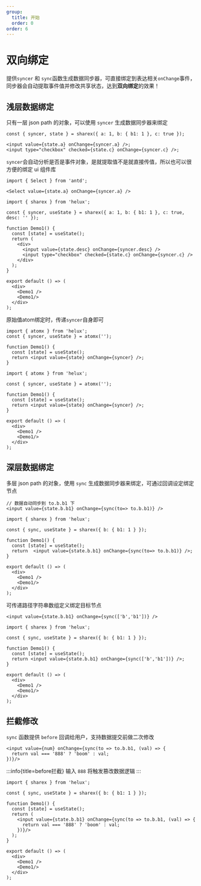 ```yaml
---
group:
  title: 开始
  order: 0
order: 6
---
```


# 双向绑定

提供`syncer` 和 `sync`函数生成数据同步器，可直接绑定到表达相关`onChange`事件，同步器会自动提取事件值并修改共享状态，达到**双向绑定**的效果！

## 浅层数据绑定

只有一层 json path 的对象，可以使用 `syncer` 生成数据同步器来绑定

```tsx | pure
const { syncer, state } = sharex({ a: 1, b: { b1: 1 }, c: true });

<input value={state.a} onChange={syncer.a} />;
<input type="checkbox" checked={state.c} onChange={syncer.c} />;
```

`syncer`会自动分析是否是事件对象，是就提取值不是就直接传值，所以也可以很方便的绑定 ui 组件库

```tsx | pure
import { Select } from 'antd';

<Select value={state.a} onChange={syncer.a} />
```

```tsx
import { sharex } from 'helux';

const { syncer, useState } = sharex({ a: 1, b: { b1: 1 }, c: true, desc: '' });

function Demo1() {
  const [state] = useState();
  return (
    <div>
      <input value={state.desc} onChange={syncer.desc} />
      <input type="checkbox" checked={state.c} onChange={syncer.c} />
    </div>
  );
}

export default () => (
  <div>
    <Demo1 />
    <Demo1/>
  </div>
);
```

原始值atom绑定时，传递`syncer`自身即可

```tsx | pure
import { atomx } from 'helux';
const { syncer, useState } = atomx('');

function Demo1() {
  const [state] = useState();
  return <input value={state} onChange={syncer} />;
}
```

```tsx
import { atomx } from 'helux';

const { syncer, useState } = atomx('');

function Demo1() {
  const [state] = useState();
  return <input value={state} onChange={syncer} />;
}

export default () => (
  <div>
    <Demo1 />
    <Demo1/>
  </div>
);
```


## 深层数据绑定

多层 json path 的对象，使用 `sync` 生成数据同步器来绑定，可通过回调设定绑定节点

```tsx | pure
// 数据自动同步到 to.b.b1 下
<input value={state.b.b1} onChange={sync(to=> to.b.b1)} />
```

```tsx
import { sharex } from 'helux';

const { sync, useState } = sharex({ b: { b1: 1 } });

function Demo1() {
  const [state] = useState();
  return  <input value={state.b.b1} onChange={sync(to=> to.b.b1)} />;
}

export default () => (
  <div>
    <Demo1 />
    <Demo1/>
  </div>
);
```

可传递路径字符串数组定义绑定目标节点

```tsx | pure
<input value={state.b.b1} onChange={sync(['b','b1'])} />
```

```tsx
import { sharex } from 'helux';

const { sync, useState } = sharex({ b: { b1: 1 } });

function Demo1() {
  const [state] = useState();
  return <input value={state.b.b1} onChange={sync(['b','b1'])} />;
}

export default () => (
  <div>
    <Demo1 />
    <Demo1/>
  </div>
);
```


## 拦截修改

`sync` 函数提供 `before` 回调给用户，支持数据提交前做二次修改

```tsx | pure
<input value={num} onChange={sync(to => to.b.b1, (val) => {
  return val === '888' ? 'boom' : val;
})}/>
```

:::info{title=before拦截}
输入 `888` 将触发篡改数据逻辑
:::

```tsx
import { sharex } from 'helux';

const { sync, useState } = sharex({ b: { b1: 1 } });

function Demo1() {
  const [state] = useState();
  return (
    <input value={state.b.b1} onChange={sync(to => to.b.b1, (val) => {
      return val === '888' ? 'boom' : val;
    })}/>
  );
}

export default () => (
  <div>
    <Demo1 />
    <Demo1/>
  </div>
);
```
